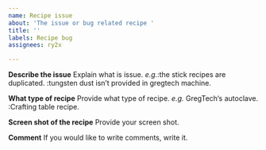 ```yaml
---
name: Recipe issue
about: 'The issue or bug related recipe '
title: ''
labels: Recipe bug
assignees: ry2x

---
```


**Describe the issue**
Explain what is issue.
*e.g.*:the stick recipes are duplicated.
:tungsten dust isn’t provided in gregtech machine.

**What type of recipe**
Provide what type of recipe.
*e.g.* GregTech‘s autoclave.
:Crafting table recipe.

**Screen shot of the recipe**
Provide your screen shot.

**Comment**
If you would like to write comments, write it.
